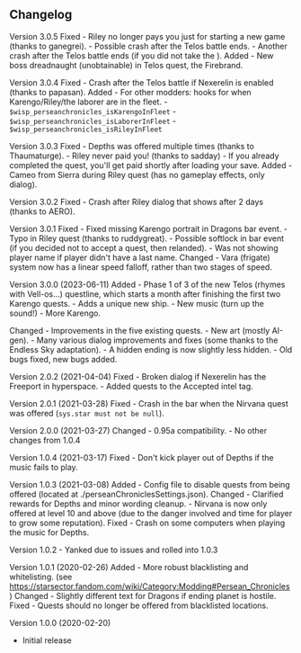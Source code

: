 ## Changelog

Version 3.0.5
Fixed
    - Riley no longer pays you just for starting a new game (thanks to ganegrei).
    - Possible crash after the Telos battle ends.
    - Another crash after the Telos battle ends (if you did not take the <REDACTED>).
Added
    - New boss dreadnaught (unobtainable) in Telos quest, the Firebrand.

Version 3.0.4
Fixed
    - Crash after the Telos battle if Nexerelin is enabled (thanks to papasan).
Added
    - For other modders: hooks for when Karengo/Riley/the laborer are in the fleet.
        - `$wisp_perseanchronicles_isKarengoInFleet`
        - `$wisp_perseanchronicles_isLaborerInFleet`
        - `$wisp_perseanchronicles_isRileyInFleet`

Version 3.0.3
Fixed
    - Depths was offered multiple times (thanks to Thaumaturge).
    - Riley never paid you! (thanks to sadday)
        - If you already completed the quest, you'll get paid shortly after loading your save.
Added
    - Cameo from Sierra during Riley quest (has no gameplay effects, only dialog).

Version 3.0.2
Fixed
    - Crash after Riley dialog that shows after 2 days (thanks to AERO).

Version 3.0.1
Fixed
    - Fixed missing Karengo portrait in Dragons bar event.
    - Typo in Riley quest (thanks to ruddygreat).
    - Possible softlock in bar event (if you decided not to accept a quest, then relanded).
    - Was not showing player name if player didn't have a last name.
Changed
    - Vara (frigate) system now has a linear speed falloff, rather than two stages of speed. 

Version 3.0.0 (2023-06-11)
Added
    - Phase 1 of 3 of the new Telos (rhymes with Vell-os...) questline, which starts a month after finishing the first two Karengo quests.
        - Adds a unique new ship.
        - New music (turn up the sound!)
        - More Karengo.

Changed
    - Improvements in the five existing quests.
        - New art (mostly AI-gen).
        - Many various dialog improvements and fixes (some thanks to the Endless Sky adaptation).
        - A hidden ending is now slightly less hidden.
        - Old bugs fixed, new bugs added.

Version 2.0.2 (2021-04-04)
Fixed
    - Broken dialog if Nexerelin has the Freeport in hyperspace.
    - Added quests to the Accepted intel tag.

Version 2.0.1 (2021-03-28)
Fixed
    - Crash in the bar when the Nirvana quest was offered (`sys.star must not be null`).

Version 2.0.0 (2021-03-27)
Changed
    - 0.95a compatibility.
    - No other changes from 1.0.4

Version 1.0.4 (2021-03-17)
Fixed
    - Don't kick player out of Depths if the music fails to play.

Version 1.0.3 (2021-03-08)
Added
    - Config file to disable quests from being offered (located at ./perseanChroniclesSettings.json).
Changed
    - Clarified rewards for Depths and minor wording cleanup.
    - Nirvana is now only offered at level 10 and above (due to the danger involved and time for player to grow some reputation).
Fixed
    - Crash on some computers when playing the music for Depths.

Version 1.0.2
    - Yanked due to issues and rolled into 1.0.3

Version 1.0.1 (2020-02-26)
Added 
    - More robust blacklisting and whitelisting. (see https://starsector.fandom.com/wiki/Category:Modding#Persean_Chronicles)
Changed
    - Slightly different text for Dragons if ending planet is hostile.
Fixed
    - Quests should no longer be offered from blacklisted locations. 

Version 1.0.0 (2020-02-20)
- Initial release